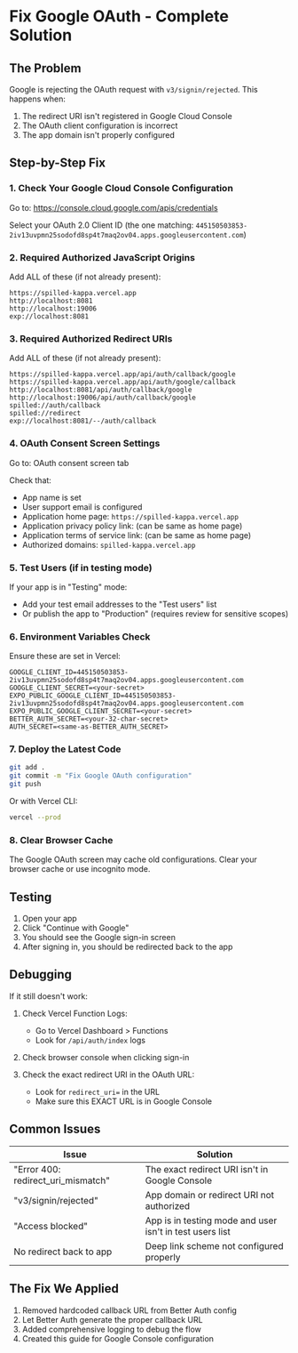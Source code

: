 # Fix Google OAuth - Complete Solution

## The Problem
Google is rejecting the OAuth request with `v3/signin/rejected`. This happens when:
1. The redirect URI isn't registered in Google Cloud Console
2. The OAuth client configuration is incorrect
3. The app domain isn't properly configured

## Step-by-Step Fix

### 1. Check Your Google Cloud Console Configuration

Go to: https://console.cloud.google.com/apis/credentials

Select your OAuth 2.0 Client ID (the one matching: `445150503853-2iv13uvpmn25sodofd8sp4t7maq2ov04.apps.googleusercontent.com`)

### 2. Required Authorized JavaScript Origins

Add ALL of these (if not already present):
```
https://spilled-kappa.vercel.app
http://localhost:8081
http://localhost:19006
exp://localhost:8081
```

### 3. Required Authorized Redirect URIs

Add ALL of these (if not already present):
```
https://spilled-kappa.vercel.app/api/auth/callback/google
https://spilled-kappa.vercel.app/api/auth/google/callback
http://localhost:8081/api/auth/callback/google
http://localhost:19006/api/auth/callback/google
spilled://auth/callback
spilled://redirect
exp://localhost:8081/--/auth/callback
```

### 4. OAuth Consent Screen Settings

Go to: OAuth consent screen tab

Check that:
- App name is set
- User support email is configured
- Application home page: `https://spilled-kappa.vercel.app`
- Application privacy policy link: (can be same as home page)
- Application terms of service link: (can be same as home page)
- Authorized domains: `spilled-kappa.vercel.app`

### 5. Test Users (if in testing mode)

If your app is in "Testing" mode:
- Add your test email addresses to the "Test users" list
- Or publish the app to "Production" (requires review for sensitive scopes)

### 6. Environment Variables Check

Ensure these are set in Vercel:
```
GOOGLE_CLIENT_ID=445150503853-2iv13uvpmn25sodofd8sp4t7maq2ov04.apps.googleusercontent.com
GOOGLE_CLIENT_SECRET=<your-secret>
EXPO_PUBLIC_GOOGLE_CLIENT_ID=445150503853-2iv13uvpmn25sodofd8sp4t7maq2ov04.apps.googleusercontent.com
EXPO_PUBLIC_GOOGLE_CLIENT_SECRET=<your-secret>
BETTER_AUTH_SECRET=<your-32-char-secret>
AUTH_SECRET=<same-as-BETTER_AUTH_SECRET>
```

### 7. Deploy the Latest Code

```bash
git add .
git commit -m "Fix Google OAuth configuration"
git push
```

Or with Vercel CLI:
```bash
vercel --prod
```

### 8. Clear Browser Cache

The Google OAuth screen may cache old configurations. Clear your browser cache or use incognito mode.

## Testing

1. Open your app
2. Click "Continue with Google"
3. You should see the Google sign-in screen
4. After signing in, you should be redirected back to the app

## Debugging

If it still doesn't work:

1. Check Vercel Function Logs:
   - Go to Vercel Dashboard > Functions
   - Look for `/api/auth/index` logs

2. Check browser console when clicking sign-in

3. Check the exact redirect URI in the OAuth URL:
   - Look for `redirect_uri=` in the URL
   - Make sure this EXACT URL is in Google Console

## Common Issues

| Issue | Solution |
|-------|----------|
| "Error 400: redirect_uri_mismatch" | The exact redirect URI isn't in Google Console |
| "v3/signin/rejected" | App domain or redirect URI not authorized |
| "Access blocked" | App is in testing mode and user isn't in test users list |
| No redirect back to app | Deep link scheme not configured properly |

## The Fix We Applied

1. Removed hardcoded callback URL from Better Auth config
2. Let Better Auth generate the proper callback URL
3. Added comprehensive logging to debug the flow
4. Created this guide for Google Console configuration
